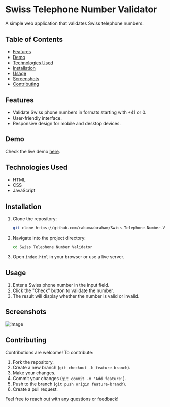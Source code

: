# Swiss Telephone Number Validator

A simple web application that validates Swiss telephone numbers.

## Table of Contents
- [Features](#features)
- [Demo](#demo)
- [Technologies Used](#technologies-used)
- [Installation](#installation)
- [Usage](#usage)
- [Screenshots](#screenshots)
- [Contributing](#contributing)

## Features
- Validate Swiss phone numbers in formats starting with +41 or 0.
- User-friendly interface.
- Responsive design for mobile and desktop devices.

## Demo
Check the live demo [here](https://rabumaabraham.github.io/Swiss-Telephone-Number-Validator/).

## Technologies Used
- HTML
- CSS
- JavaScript

## Installation
1. Clone the repository:
    ```bash
    git clone https://github.com/rabumaabraham/Swiss-Telephone-Number-Validator.git
    ```
2. Navigate into the project directory:
    ```bash
    cd Swiss Telephone Number Validator
    ```
3. Open `index.html` in your browser or use a live server.

## Usage
1. Enter a Swiss phone number in the input field.
2. Click the "Check" button to validate the number.
3. The result will display whether the number is valid or invalid.

## Screenshots
![image](https://github.com/user-attachments/assets/87126701-1e20-47f6-aba7-9472e7b08c53)

## Contributing
Contributions are welcome! To contribute:
1. Fork the repository.
2. Create a new branch (`git checkout -b feature-branch`).
3. Make your changes.
4. Commit your changes (`git commit -m 'Add feature'`).
5. Push to the branch (`git push origin feature-branch`).
6. Create a pull request.

Feel free to reach out with any questions or feedback!
